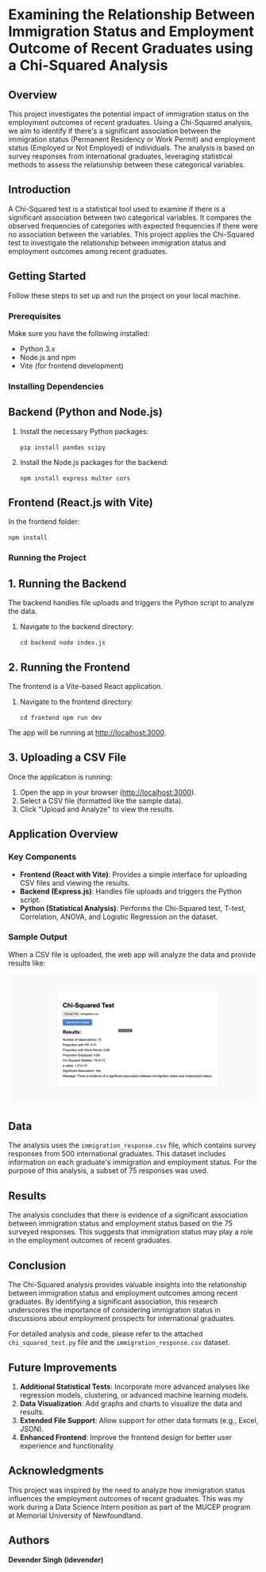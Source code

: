 Examining the Relationship Between Immigration Status and Employment Outcome of Recent Graduates using a Chi-Squared Analysis
=============================================================================================================================

Overview
--------

This project investigates the potential impact of immigration status on the employment outcomes of recent graduates. Using a Chi-Squared analysis, we aim to identify if there's a significant association between the immigration status (Permanent Residency or Work Permit) and employment status (Employed or Not Employed) of individuals. The analysis is based on survey responses from international graduates, leveraging statistical methods to assess the relationship between these categorical variables.

Introduction
------------

A Chi-Squared test is a statistical tool used to examine if there is a significant association between two categorical variables. It compares the observed frequencies of categories with expected frequencies if there were no association between the variables. This project applies the Chi-Squared test to investigate the relationship between immigration status and employment outcomes among recent graduates.

Getting Started
---------------

Follow these steps to set up and run the project on your local machine.

### Prerequisites

Make sure you have the following installed:

-   Python 3.x
-   Node.js and npm
-   Vite (for frontend development)

### Installing Dependencies

Backend (Python and Node.js)
----------------------------

1.  Install the necessary Python packages:

    `pip install pandas scipy`

2.  Install the Node.js packages for the backend:

    `npm install express multer cors`

Frontend (React.js with Vite)
-----------------------------

In the frontend folder:

`npm install`

### Running the Project

1\. Running the Backend
-----------------------

The backend handles file uploads and triggers the Python script to analyze the data.

1.  Navigate to the backend directory:
   
    `cd backend
    node index.js`

2\. Running the Frontend
------------------------

The frontend is a Vite-based React application.

1.  Navigate to the frontend directory:

    `cd frontend
    npm run dev`

The app will be running at <http://localhost:3000>.

3\. Uploading a CSV File
------------------------

Once the application is running:

1.  Open the app in your browser (<http://localhost:3000>).
2.  Select a CSV file (formatted like the sample data).
3.  Click "Upload and Analyze" to view the results.

Application Overview
--------------------

### Key Components

-   **Frontend (React with Vite)**: Provides a simple interface for uploading CSV files and viewing the results.
-   **Backend (Express.js)**: Handles file uploads and triggers the Python script.
-   **Python (Statistical Analysis)**: Performs the Chi-Squared test, T-test, Correlation, ANOVA, and Logistic Regression on the dataset.

### Sample Output

When a CSV file is uploaded, the web app will analyze the data and provide results like:

![Results](backend/image.png)

Data
----

The analysis uses the `immigration_response.csv` file, which contains survey responses from 500 international graduates. This dataset includes information on each graduate's immigration and employment status. For the purpose of this analysis, a subset of 75 responses was used.

Results
-------

The analysis concludes that there is evidence of a significant association between immigration status and employment status based on the 75 surveyed responses. This suggests that immigration status may play a role in the employment outcomes of recent graduates.

Conclusion
----------

The Chi-Squared analysis provides valuable insights into the relationship between immigration status and employment outcomes among recent graduates. By identifying a significant association, this research underscores the importance of considering immigration status in discussions about employment prospects for international graduates.

For detailed analysis and code, please refer to the attached `chi_squared_test.py` file and the `immigration_response.csv` dataset.

Future Improvements
-------------------

1.  **Additional Statistical Tests**: Incorporate more advanced analyses like regression models, clustering, or advanced machine learning models.
2.  **Data Visualization**: Add graphs and charts to visualize the data and results.
3.  **Extended File Support**: Allow support for other data formats (e.g., Excel, JSON).
4.  **Enhanced Frontend**: Improve the frontend design for better user experience and functionality.

Acknowledgments
---------------

This project was inspired by the need to analyze how immigration status influences the employment outcomes of recent graduates. This was my work during a Data Science Intern position as part of the MUCEP program at Memorial University of Newfoundland.

Authors
-------

  **Devender Singh (idevender)** 
